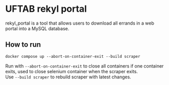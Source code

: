 # UFTAB rekyl portal 

rekyl_portal is a tool that allows users to download all errands in a web portal into a MySQL database.  


## How to run

`docker compose up --abort-on-container-exit --build scraper`  

Run with `--abort-on-container-exit` to close all containers if one container exits, used to 
close selenium container when the scraper exits.  
Use `--build scraper` to rebuild scraper with latest changes.  

